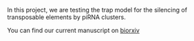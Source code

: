 In this project, we are testing the trap model for the silencing of transposable elements by piRNA clusters.

You can find our current manuscript on [biorxiv](https://doi.org/10.1101/2023.02.14.528490)

